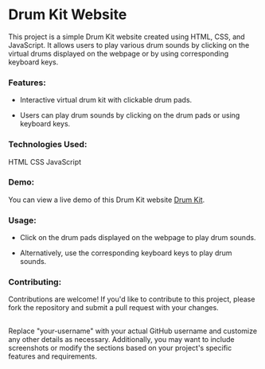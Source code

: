 # Drum Kit Website
This project is a simple Drum Kit website created using HTML, CSS, and JavaScript. It allows users to play various drum sounds by clicking on the virtual drums displayed on the webpage or by using corresponding keyboard keys.

### Features:
- Interactive virtual drum kit with clickable drum pads.
* Users can play drum sounds by clicking on the drum pads or using keyboard keys.

### Technologies Used:
HTML
CSS
JavaScript

### Demo:
You can view a live demo of this Drum Kit website [Drum Kit](http://127.0.0.1:5500/Drum%20Kit%20Starting%20Files/index.html).

### Usage:
- Click on the drum pads displayed on the webpage to play drum sounds.
* Alternatively, use the corresponding keyboard keys to play drum sounds.
  
### Contributing:
Contributions are welcome! If you'd like to contribute to this project, please fork the repository and submit a pull request with your changes.


##

Replace "your-username" with your actual GitHub username and customize any other details as necessary. Additionally, you may want to include screenshots or modify the sections based on your project's specific features and requirements.

